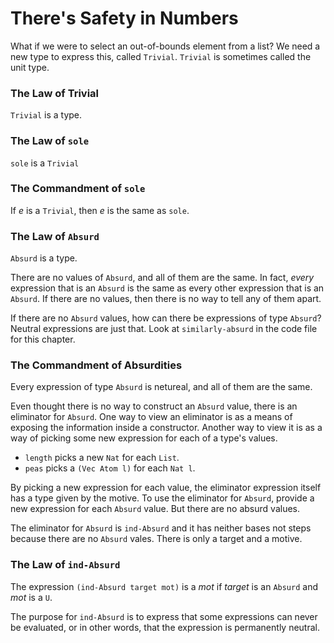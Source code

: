 # There's Safety in Numbers

What if we were to select an out-of-bounds element from a list? We need a new type to express this, called `Trivial`. `Trivial` is sometimes called the unit type.

### The Law of Trivial
`Trivial` is a type.

### The Law of `sole`
`sole` is a `Trivial`

### The Commandment of `sole`
If *e* is a `Trivial`, then *e* is the same as `sole`.

### The Law of `Absurd`
`Absurd` is a type.

There are no values of `Absurd`, and all of them are the same. In fact, *every* expression that is an `Absurd` is the same as every other expression that is an `Absurd`. If there are no values, then there is no way to tell any of them apart.

If there are no `Absurd` values, how can there be expressions of type `Absurd`? Neutral expressions are just that. Look at `similarly-absurd` in the code file for this chapter.

### The Commandment of Absurdities
Every expression of type `Absurd` is netureal, and all of them are the same.

Even thought there is no way to construct an `Absurd` value, there is an eliminator for `Absurd`. One way to view an eliminator is as a means of exposing the information inside a constructor. Another way to view it is as a way of picking some new expression for each of a type's values.

- `length` picks a new `Nat` for each `List`.
- `peas` picks a `(Vec Atom l)` for each `Nat l`.

By picking a new expression for each value, the eliminator expression itself has a type given by the motive. To use the eliminator for `Absurd`, provide a new expression for each `Absurd` value. But there are no absurd values.

The eliminator for `Absurd` is `ind-Absurd` and it has neither bases not steps because there are no `Absurd` vales. There is only a target and a motive.

### The Law of `ind-Absurd`
The expression `(ind-Absurd target mot)` is a *mot* if *target* is an `Absurd` and *mot* is a `U`.

The purpose for `ind-Absurd` is to express that some expressions can never be evaluated, or in other words, that the expression is permanently neutral.
